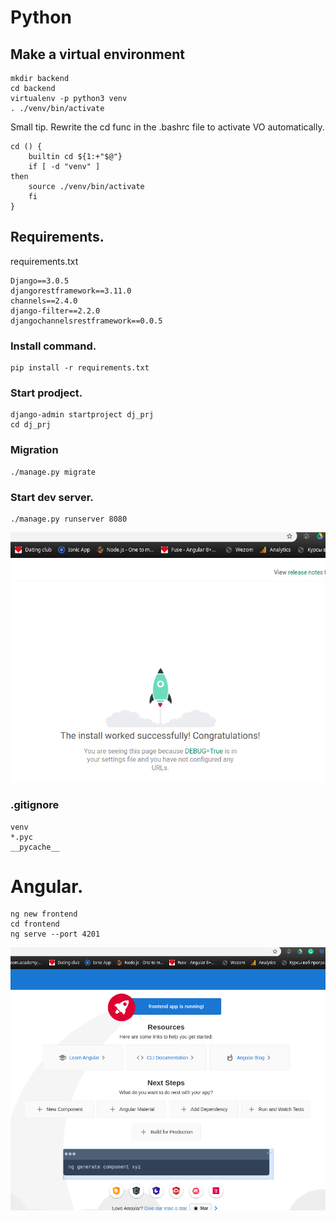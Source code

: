 # Python

## Make a virtual environment
    mkdir backend
    cd backend 
    virtualenv -p python3 venv
    . ./venv/bin/activate

Small tip. Rewrite the cd func in the .bashrc file to activate VO automatically.

    cd () {
        builtin cd ${1:+"$@"} 
        if [ -d "venv" ]
    then
        source ./venv/bin/activate
        fi  
    }    

## Requirements.

requirements.txt

    Django==3.0.5
    djangorestframework==3.11.0
    channels==2.4.0
    django-filter==2.2.0
    djangochannelsrestframework==0.0.5

### Install command.

    pip install -r requirements.txt


### Start prodject.

    django-admin startproject dj_prj
    cd dj_prj

### Migration

    ./manage.py migrate


### Start dev server.

    ./manage.py runserver 8080

![dj](images/dj1.png)

### .gitignore

    venv
    *.pyc
    __pycache__


# Angular.

    ng new frontend
    cd frontend
    ng serve --port 4201

![ng](images/ng1.png)